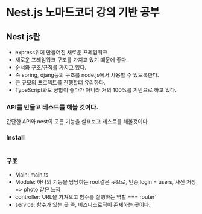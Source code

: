 # Nest.js 노마드코더 강의 기반 공부

## Nest js란

- express위에 만들어진 새로운 프레임워크
- 새로운 프레임워크 구조를 가지고 있기 떄문에 좋다.
- 순서와 구조/규칙를 가지고 있다.
- 즉 spring, djang등의 구조를 node.js에서 사용할 수 있도록한다.
- 큰 규모의 프로젝트를 진행할떄 유리하다.
- TypeScript와도 궁합이 좋다가 아니라 거의 100%를 기반으로 하고 있다.

### API를 만들고 테스트를 해볼 것이다.
간단한 API와 nest의 모든 기능을 살표보고 테스트를 해볼것이다.

### Install
```

```

### 구조
- Main: main.ts
- Module: 하나의 기능을 담당하는 root같은 곳으로, 인증,login = users, 사진 저장 => photo 같은 느낌
- controller: URL을 가져오고 함수를 실행하는 역할 === router`
- service: 함수가 있는 곳 즉, 비즈니스로직이 존재하는 곳이다.
